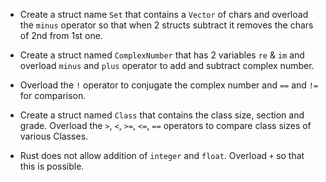 * Create a struct name `Set` that contains a `Vector` of chars and overload the `minus`
operator so that when 2 structs subtract it removes the chars of 2nd from 1st one.

* Create a struct named `ComplexNumber` that has 2 variables `re` & `im` and overload `minus`
and `plus` operator to add and subtract complex number.

* Overload the `!` operator to conjugate the complex number and `==` and `!=` for comparison.

* Create a struct named `Class` that contains the class size, section and grade. Overload
the `>`, `<`, `>=`, `<=`, `==` operators to compare class sizes of various Classes.

* Rust does not allow addition of `integer` and `float`. Overload `+` so that this is possible.